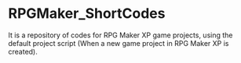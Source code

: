 # RPGMaker_ShortCodes
It is a repository of codes for RPG Maker XP game projects, using the default project script (When a new game project in RPG Maker XP is created).
